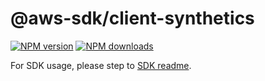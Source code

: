 # @aws-sdk/client-synthetics

[![NPM version](https://img.shields.io/npm/v/@aws-sdk/client-synthetics/rc.svg)](https://www.npmjs.com/package/@aws-sdk/client-synthetics)
[![NPM downloads](https://img.shields.io/npm/dm/@aws-sdk/client-synthetics.svg)](https://www.npmjs.com/package/@aws-sdk/client-synthetics)

For SDK usage, please step to [SDK readme](https://github.com/aws/aws-sdk-js-v3).
